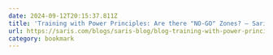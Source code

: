 ```yaml
---
date: 2024-09-12T20:15:37.811Z
title: 'Training with Power Principles: Are there "NO-GO" Zones? – Saris'
url: https://saris.com/blogs/saris-blog/blog-training-with-power-principles-no-go-zones
category: bookmark
---
```

